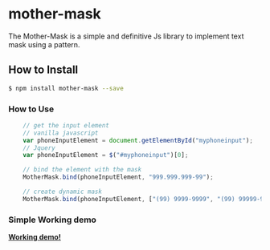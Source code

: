 # mother-mask
The Mother-Mask is a simple and definitive Js library to implement text mask using a pattern.


## How to Install

```bash
$ npm install mother-mask --save
```

### How to Use ###

```javascript
	// get the input element
	// vanilla javascript
	var phoneInputElement = document.getElementById("myphoneinput");
	// Jquery
	var phoneInputElement = $("#myphoneinput")[0];

	// bind the element with the mask
	MotherMask.bind(phoneInputElement, "999.999.999-99");

	// create dynamic mask
	MotherMask.bind(phoneInputElement, ["(99) 9999-9999", "(99) 99999-9999"]);

```

### Simple Working demo

**[Working demo!](https://jsfiddle.net/9bcv795c/)**
